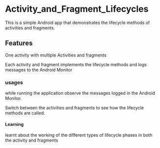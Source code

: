 # Activity_and_Fragment_Lifecycles

This is a simple Android app that demonstrates the lifecycle methods of activities and fragments.

## Features 

One activity with multiple Activities and fragments

Each activity and fragment implements the lifecycle methods and logs messages to the Android Monitor

### usages 

while running the application observe the messages logged in the Android Monitor.

Switch between the activities and fragments to see how the lifecycle methods are called.

#### Learning 

learnt about the working of the different types of lifecycle phases in both the activity and fragments 
